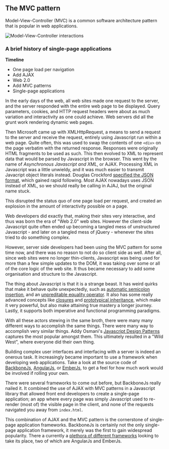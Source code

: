 ## The MVC pattern

Model-View-Controller (MVC) is a common software architecture pattern that is popular in web applications.

![Model-View-Controller interactions](http://upload.wikimedia.org/wikipedia/commons/thumb/a/a0/MVC-Process.svg/200px-MVC-Process.svg.png)

### A brief history of single-page applications

**Timeline**

- One page load per navigation
- Add AJAX
- Web 2.0
- Add MVC patterns
- Single-page applications

In the early days of the web, all web sites made one request to the server,
and the server responded with the entire web page to be displayed.
Query parameters, cookies, and HTTP request headers were about as much variation and interactivity as one could achieve.
Web servers did all the grunt work rendering dynamic web pages.

Then Microsoft came up with XMLHttpRequest,
a means to send a request to the server and receive the request,
entirely using Javascript run within a web page.
Quite often, this was used to swap the contents of one `<div>` on the page verbatim with the returned response.
Responses were originally HTML fragments to be used as such.
This then evolved to XML to represent data that would be parsed by Javascript in the browser.
This went by the name of *Asynchronous Javascript and XML*, or AJAX.
Processing XML in Javascript was a little unwieldy,
and it was much easier to transmit Javacript object literals instead.
Douglas Crockford [specified the JSON format](http://en.wikipedia.org/wiki/JSON#History),
which gained rapid following.
Most AJAX nowadays uses JSON instead of XML, so we should really be calling in AJAJ, but the original name stuck.

This disrupted the status quo of one page load per request,
and created an explosion in the amount of interactivity possible on a page.

Web developers did exactly that, making their sites very interactive,
and thus was born the era of "Web 2.0" web sites.
However the client-side Javascript quite often ended up becoming a tangled mess of unstructured Javascript -
and later on a tangled mess of jQuery -
whenever the sites tried to do something complex.

However, server side developers had been using the MVC pattern for some time now,
and there was no reason to not do so client side as well.
After all, since web sites were no longer thin-clients,
Javascript was being used for more than a few simple updates to the DOM,
it was taking over some or all of the core logic of the web site.
It thus became necessary to add some organisation and structure to the Javascript.

The thing about Javascript is that it is a strange beast.
It has weird quirks that make it behave quite unexpectedly,
such as [automatic semicolon insertion](http://bonsaiden.github.io/JavaScript-Garden/#core.semicolon),
and an [unpreditable equality operator](http://dorey.github.io/JavaScript-Equality-Table/unified/).
It also has some really advanced concepts like [closures](https://developer.mozilla.org/en-US/docs/Web/JavaScript/Guide/Closures) and
[prototypical inheritance](https://developer.mozilla.org/en-US/docs/Web/JavaScript/Guide/Inheritance_and_the_prototype_chain),
which make it very powerful, but also make attaining true mastery a longer journey.
Lastly, it supports both imperative and functional programming paradigms.

With all these actors stewing in the same broth,
there were many many different ways to accomplish the same things.
There were many way to accomplish very similar things.
Addy Osmani's [Javascript Design Patterns](http://addyosmani.com/resources/essentialjsdesignpatterns/book/#designpatternsjavascript) captures the most popular amongst them.
This ultimately resulted in a "Wild West", where everyone did their own thing.

Building complex user interfaces and interfacing with a server is indeed an onerous task.
It increasingly became important to use a framework when developing web applications.
Take a look at the source code of [BackboneJs](https://github.com/jashkenas/backbone/),
[AngularJs](https://github.com/angular/angular.js/), or
[EmberJs](https://github.com/emberjs/ember.js/),
to get a feel for how much work would be involved if rolling your own.

There were several frameworks to come out before, but BackboneJs really nailed it.
It combined the use of AJAX with MVC patterns in a Javascript library that allowed front end developers to create a single-page application;
an app where every page was simply Javascript used to re-render (most of) the visible page in the client, and none of the requests navigated you away from `index.html`.

This combination of AJAX and the MVC pattern is the cornerstone of single-page application frameworks.
BackboneJs is certainly not the only single-page application framework,
it merely was the first to gain widespread popularity.
There a currently a [plethora of different frameworks](http://todomvc.com) looking to take its place,
two of which are AngularJs and EmberJs.


